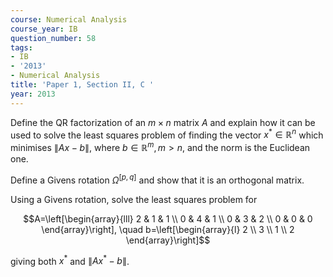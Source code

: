 ```yaml
---
course: Numerical Analysis
course_year: IB
question_number: 58
tags:
- IB
- '2013'
- Numerical Analysis
title: 'Paper 1, Section II, C '
year: 2013
---
```




Define the QR factorization of an $m \times n$ matrix $A$ and explain how it can be used to solve the least squares problem of finding the vector $x^{*} \in \mathbb{R}^{n}$ which minimises $\|A x-b\|$, where $b \in \mathbb{R}^{m}, m>n$, and the norm is the Euclidean one.

Define a Givens rotation $\Omega^{[p, q]}$ and show that it is an orthogonal matrix.

Using a Givens rotation, solve the least squares problem for

$$A=\left[\begin{array}{lll}
2 & 1 & 1 \\
0 & 4 & 1 \\
0 & 3 & 2 \\
0 & 0 & 0
\end{array}\right], \quad b=\left[\begin{array}{l}
2 \\
3 \\
1 \\
2
\end{array}\right]$$

giving both $x^{*}$ and $\left\|A x^{*}-b\right\|$.